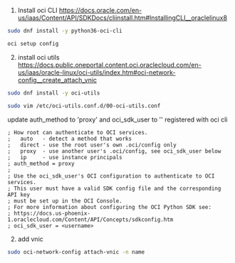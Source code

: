 1. Install oci CLI
https://docs.oracle.com/en-us/iaas/Content/API/SDKDocs/cliinstall.htm#InstallingCLI__oraclelinux8

```sh
sudo dnf install -y python36-oci-cli
```

```sh
oci setup config
```

2. install oci utils
https://docs.public.oneportal.content.oci.oraclecloud.com/en-us/iaas/oracle-linux/oci-utils/index.htm#oci-network-config__create_attach_vnic

```sh
sudo dnf install -y oci-utils
```

```sh
sudo vim /etc/oci-utils.conf.d/00-oci-utils.conf
```

update auth_method to 'proxy' and oci_sdk_user to '<username>' registered with oci cli
```
; How root can authenticate to OCI services.
;   auto   - detect a method that works
;   direct - use the root user's own .oci/config only
;   proxy  - use another user's .oci/config, see oci_sdk_user below
;   ip     - use instance principals
; auth_method = proxy
;
; Use the oci_sdk_user's OCI configuration to authenticate to OCI services.
; This user must have a valid SDK config file and the corresponding API key
; must be set up in the OCI Console.
; For more information about configuring the OCI Python SDK see:
; https://docs.us-phoenix-1.oraclecloud.com/Content/API/Concepts/sdkconfig.htm
; oci_sdk_user = <username>
```

2. add vnic

```sh
sudo oci-network-config attach-vnic -n name
```
